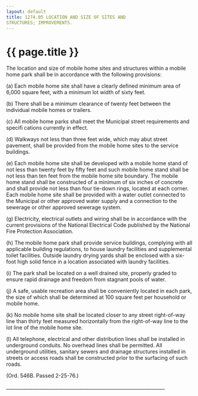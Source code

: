 ```yaml
---
layout: default 
title: 1274.05 LOCATION AND SIZE OF SITES AND
STRUCTURES; IMPROVEMENTS.
---
```


{{ page.title }}
================

The location and size of mobile home sites and structures within a
mobile home park shall be in accordance with the following provisions:

​(a) Each mobile home site shall have a clearly defined minimum area of
6,000 square feet, with a minimum lot width of sixty feet.

​(b) There shall be a minimum clearance of twenty feet between the
individual mobile homes or trailers.

​(c) All mobile home parks shall meet the Municipal street requirements
and specifi cations currently in effect.

​(d) Walkways not less than three feet wide, which may abut street
pavement, shall be provided from the mobile home sites to the service
buildings.

​(e) Each mobile home site shall be developed with a mobile home stand
of not less than twenty feet by fifty feet and such mobile home stand
shall be not less than ten feet from the mobile home site boundary. The
mobile home stand shall be constructed of a minimum of six inches of
concrete and shall provide not less than four tie-down rings, located at
each corner. Each mobile home site shall be provided with a water outlet
connected to the Municipal or other approved water supply and a
connection to the sewerage or other approved sewerage system.

​(g) Electricity, electrical outlets and wiring shall be in accordance
with the current provisions of the National Electrical Code published by
the National Fire Protection Association.

​(h) The mobile home park shall provide service buildings, complying
with all applicable building regulations, to house laundry facilities
and supplemental toilet facilities. Outside laundry drying yards shall
be enclosed with a six-foot high solid fence in a location associated
with laundry facilities.

​(i) The park shall be located on a well drained site, properly graded
to ensure rapid drainage and freedom from stagnant pools of water.

​(j) A safe, usable recreation area shall be conveniently located in
each park, the size of which shall be determined at 100 square feet per
household or mobile home.

​(k) No mobile home site shall be located closer to any street
right-of-way line than thirty feet measured horizontally from the
right-of-way line to the lot line of the mobile home site.

​(l) All telephone, electrical and other distribution lines shall be
installed in underground conduits. No overhead lines shall be permitted.
All underground utilities, sanitary sewers and drainage structures
installed in streets or access roads shall be constructed prior to the
surfacing of such roads.

(Ord. 546B. Passed 2-25-76.)

\_\_\_\_\_\_\_\_\_\_\_\_\_\_\_\_\_\_\_\_\_\_\_\_\_\_\_\_\_\_\_\_\_\_\_\_\_\_\_\_\_\_\_\_\_\_\_\_\_\_\_\_\_\_\_\_\_\_\_\_\_\_\_\_\_\_\_
